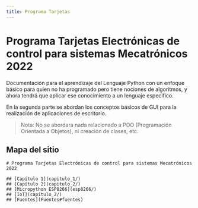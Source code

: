 ```yaml
---
title: Programa Tarjetas
---
```

# Programa Tarjetas Electrónicas de control para sistemas Mecatrónicos 2022

Documentación para el aprendizaje del Lenguaje Python con un enfoque básico para quien no ha programado pero tiene nociones de algoritmos, y ahora tendrá que aplicar ese conocimiento a un lenguaje especifico.

En la segunda parte se abordan los conceptos básicos de GUI para la realización de aplicaciones de escritorio.

> Nota: No se abordara nada relacionado a POO (Programación Orientada a Objetos), ni creación de clases, etc.

## Mapa del sitio

```markmap
# Programa Tarjetas Electrónicas de control para sistemas Mecatrónicos 2022

## [Capítulo 1](capitulo_1/)
## [Capítulo 2](capitulo_2/)
## [Micropython ESP8266](esp8266/)
## [IoT](capitulo_2/)
## [Fuentes](Fuentes#fuentes)

```